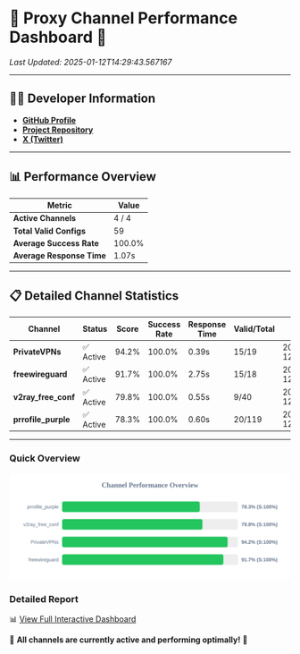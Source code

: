 # 🌟 Proxy Channel Performance Dashboard 🌟

_Last Updated: 2025-01-12T14:29:43.567167_

---

## 👩‍💻 Developer Information

- **[GitHub Profile](https://github.com/4n0nymou3)**  
- **[Project Repository](https://github.com/4n0nymou3/multi-proxy-config-fetcher)**  
- **[X (Twitter)](https://x.com/4n0nymou3)**  

---

## 📊 Performance Overview

| Metric                | Value       |
|-----------------------|-------------|
| **Active Channels**   | 4 / 4       |
| **Total Valid Configs** | 59          |
| **Average Success Rate** | 100.0%      |
| **Average Response Time** | 1.07s       |

---

## 📋 Detailed Channel Statistics

| Channel          | Status     | Score  | Success Rate | Response Time | Valid/Total | Last Success               |
|------------------|------------|--------|--------------|---------------|-------------|----------------------------|
| **PrivateVPNs**  | ✅ Active  | 94.2%  | 100.0% | 0.39s         | 15/19       | 2025-01-12T14:29:40.792952 |
| **freewireguard**  | ✅ Active  | 91.7%  | 100.0% | 2.75s         | 15/18       | 2025-01-12T14:29:43.565358 |
| **v2ray_free_conf**  | ✅ Active  | 79.8%  | 100.0% | 0.55s         | 9/40       | 2025-01-12T14:29:40.366469 |
| **prrofile_purple**  | ✅ Active  | 78.3%  | 100.0% | 0.60s         | 20/119       | 2025-01-12T14:29:39.701634 |

---

### Quick Overview
<div align="center">
  <a href="https://raw.githubusercontent.com/nullluser/NullRepo/refs/heads/main/assets/channel_stats_chart.svg">
    <img src="https://raw.githubusercontent.com/nullluser/NullRepo/refs/heads/main/assets/channel_stats_chart.svg" alt="Source Performance Statistics" width="800">
  </a>
</div>

### Detailed Report
📊 [View Full Interactive Dashboard](https://htmlpreview.github.io/?https://github.com/nullluser/NullRepo/blob/main/assets/performance_report.html)

🎉 **All channels are currently active and performing optimally!** 🎉
